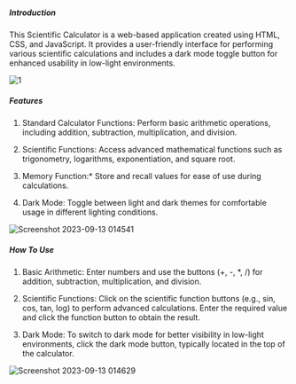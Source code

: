 ##### **Introduction**

This Scientific Calculator is a web-based application created using HTML, CSS, and JavaScript. It provides a user-friendly interface for performing various scientific calculations and includes a dark mode toggle button for enhanced usability in low-light environments.

![1](https://github.com/Manjeetrawat28/Scientific_cal/assets/88391007/e438831a-3ccf-4fd3-90de-01070f5a51e8)


##### **Features**

1. Standard Calculator Functions: Perform basic arithmetic operations, including addition, subtraction, multiplication, and division.
   
2. Scientific Functions: Access advanced mathematical functions such as trigonometry, logarithms, exponentiation, and square root.
   
3. Memory Function:* Store and recall values for ease of use during calculations.
  
4. Dark Mode: Toggle between light and dark themes for comfortable usage in different lighting conditions.



![Screenshot 2023-09-13 014541](https://github.com/Manjeetrawat28/Scientific_cal/assets/88391007/466d765c-7199-4605-a0c8-be9273b3ba43)

##### **How To Use**

1. Basic Arithmetic: Enter numbers and use the buttons (+, -, *, /) for addition, subtraction, multiplication, and division.

2. Scientific Functions: Click on the scientific function buttons (e.g., sin, cos, tan, log) to perform advanced calculations. Enter the required value and click the function button to obtain the result.

3. Dark Mode: To switch to dark mode for better visibility in low-light environments, click the dark mode button, typically located in the top of the calculator.


![Screenshot 2023-09-13 014629](https://github.com/Manjeetrawat28/Scientific_cal/assets/88391007/e87bedb6-e156-47f2-92a1-0b502d2a0ca5)


